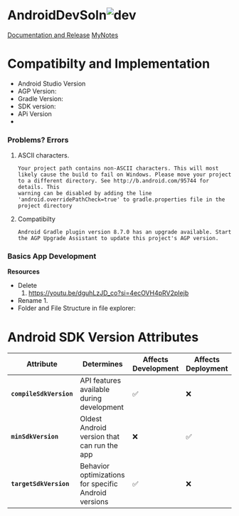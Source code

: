 
# AndroidDevSoln![dev](https://github.com/user-attachments/assets/b6b24f81-0606-4f41-985b-697cb4cb9483)

[Documentation and Release](https://developer.android.com/studio)
[MyNotes](https://docs.google.com/document/d/1wTOXedzy-iPReN6kavMQISKv9EGeNqCYV0Z25xKTjSc/edit?usp=sharing)

# Compatibilty and Implementation
- Android Studio Version
- AGP Version:
- Gradle Version:
- SDK version:
- APi Version
- 

### Problems? Errors
1. ASCII characters.
   ```
   Your project path contains non-ASCII characters. This will most likely cause the build to fail on Windows. Please move your project to a different directory. See http://b.android.com/95744 for details. This 
   warning can be disabled by adding the line 'android.overridePathCheck=true' to gradle.properties file in the project directory
   ```
2. Compatibilty
   ```
   Android Gradle plugin version 8.7.0 has an upgrade available. Start the AGP Upgrade Assistant to update this project's AGP version.
   ```

### Basics App Development
**Resources**
   - Delete
     1. https://youtu.be/dguhLzJD_co?si=4ecOVH4pRV2pIejb
   - Rename
     1.
   - Folder and File Structure in file explorer:


# Android SDK Version Attributes

| Attribute           | Determines                                | Affects Development | Affects Deployment |
|---------------------|-------------------------------------------|----------------------|---------------------|
| **`compileSdkVersion`** | API features available during development | ✅                   | ❌                  |
| **`minSdkVersion`**     | Oldest Android version that can run the app | ❌                   | ✅                  |
| **`targetSdkVersion`**  | Behavior optimizations for specific Android versions | ✅                   | ❌                  |
       
